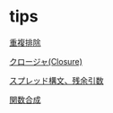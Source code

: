 # tips

[重複排除](./deduplication)

[クロージャ(Closure)](./closure)

[スプレッド構文、残余引数](./spread)

[関数合成](./function-synthesis)
